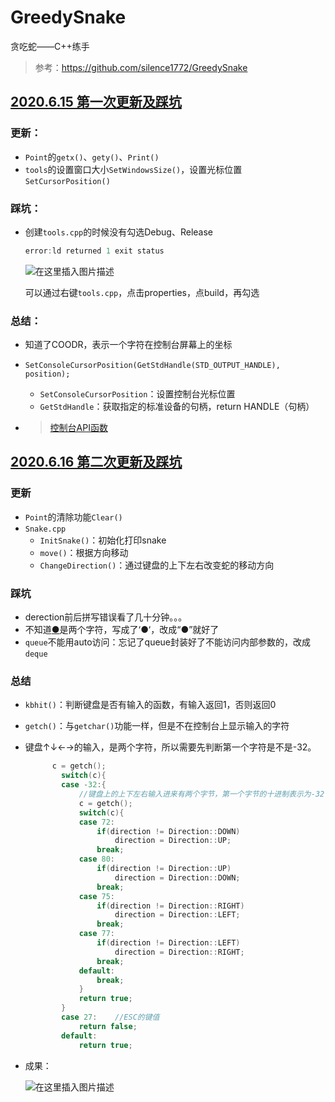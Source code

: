 # GreedySnake

 贪吃蛇——C++练手

> 参考：https://github.com/silence1772/GreedySnake

## [2020.6.15 第一次更新及踩坑](https://blog.csdn.net/qq_33168253/article/details/106790959)

### 更新：

- `Point`的`getx()`、`gety()`、`Print()`
- `tools`的设置窗口大小`SetWindowsSize()`，设置光标位置`SetCursorPosition()`

### 踩坑：

- 创建`tools.cpp`的时候没有勾选Debug、Release

  ```c++
  error:ld returned 1 exit status
  ```

  ![在这里插入图片描述](https://img-blog.csdnimg.cn/2020061617283024.png?x-oss-process=image/watermark,type_ZmFuZ3poZW5naGVpdGk,shadow_10,text_aHR0cHM6Ly9ibG9nLmNzZG4ubmV0L3FxXzMzMTY4MjUz,size_16,color_FFFFFF,t_70)

  可以通过右键`tools.cpp`，点击properties，点build，再勾选

### 总结：

- 知道了COODR，表示一个字符在控制台屏幕上的坐标

- `SetConsoleCursorPosition(GetStdHandle(STD_OUTPUT_HANDLE), position);`

  - `SetConsoleCursorPosition`：设置控制台光标位置
  - `GetStdHandle`：获取指定的标准设备的句柄，return HANDLE（句柄）

- > [控制台API函数](https://www.cnblogs.com/lanhaicode/p/10498497.html)

## [2020.6.16 第二次更新及踩坑](https://blog.csdn.net/qq_33168253/article/details/106791720)

### 更新

- `Point`的清除功能`Clear()`
- `Snake.cpp`
  - `InitSnake()`：初始化打印snake
  - `move()`：根据方向移动
  - `ChangeDirection()`：通过键盘的上下左右改变蛇的移动方向

### 踩坑

- derection前后拼写错误看了几十分钟。。。
- 不知道<u>●</u>是两个字符，写成了‘●‘，改成“●”就好了
- `queue`不能用auto访问：忘记了queue封装好了不能访问内部参数的，改成`deque`

### 总结

- `kbhit()`：判断键盘是否有输入的函数，有输入返回1，否则返回0

- `getch()`：与`getchar()`功能一样，但是不在控制台上显示输入的字符

- 键盘↑↓←→的输入，是两个字符，所以需要先判断第一个字符是不是-32。

  ```c++
  		c = getch();
          switch(c){
          case -32:{
              //键盘上的上下左右输入进来有两个字节，第一个字节的十进制表示为-32
              c = getch();
              switch(c){
              case 72:
                  if(direction != Direction::DOWN)
                      direction = Direction::UP;
                  break;
              case 80:
                  if(direction != Direction::UP)
                      direction = Direction::DOWN;
                  break;
              case 75:
                  if(direction != Direction::RIGHT)
                      direction = Direction::LEFT;
                  break;
              case 77:
                  if(direction != Direction::LEFT)
                      direction = Direction::RIGHT;
                  break;
              default:
                  break;
              }
              return true;
          }
          case 27:    //ESC的键值
              return false;
          default:
              return true;
  ```

- 成果：

  ![在这里插入图片描述](https://img-blog.csdnimg.cn/20200616173405534.gif#pic_center)
